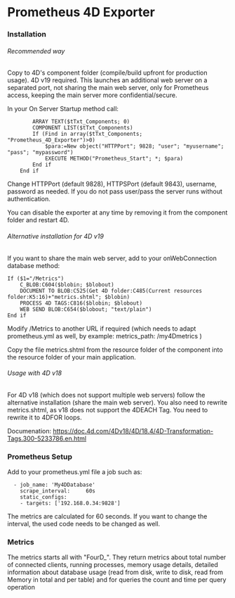 # Prometheus 4D Exporter



### Installation

###### Recommended way

Copy to 4D's component folder (compile/build upfront for production usage). 4D v19 required. This launches an additional web server on a separated port, not sharing the main web server, only for Prometheus access, keeping the main server more confidential/secure.

In your On Server Startup method call:

```
		ARRAY TEXT($tTxt_Components; 0)
		COMPONENT LIST($tTxt_Components)
		If (Find in array($tTxt_Components; "Prometheus_4D_Exporter")>0)
			$para:=New object("HTTPPort"; 9828; "user"; "myusername"; "pass"; "mypassword")
			EXECUTE METHOD("Prometheus_Start"; *; $para)
		End if 
	End if 
```

Change HTTPPort (default 9828), HTTPSPort (default 9843), username, password as needed. If you do not pass user/pass the server runs without authentication. 

You can disable the exporter at any time by removing it from the component folder and restart 4D.

###### Alternative installation for 4D v19

If you want to share the main web server, add to your onWebConnection database method:

```
If ($1="/Metrics")
	C_BLOB:C604($blobin; $blobout)
	DOCUMENT TO BLOB:C525(Get 4D folder:C485(Current resources folder:K5:16)+"metrics.shtml"; $blobin)
	PROCESS 4D TAGS:C816($blobin; $blobout)
	WEB SEND BLOB:C654($blobout; "text/plain")
End if 
```

Modify /Metrics to another URL if required (which needs to adapt prometheus.yml as well, by example:  metrics_path: /my4Dmetrics )

Copy the file metrics.shtml from the resource folder of the component into the resource folder of your main application.

###### Usage with 4D v18

For 4D v18 (which does not support multiple web servers) follow the alternative installation (share the main web server). You also need to rewrite metrics.shtml, as v18 does not support the 4DEACH Tag. You need to rewrite it to 4DFOR loops. 

Documenation: https://doc.4d.com/4Dv18/4D/18.4/4D-Transformation-Tags.300-5233786.en.html



### Prometheus Setup

Add to your prometheus.yml file a job such as:

```
  - job_name: 'My4DDatabase'
    scrape_interval:     60s
    static_configs:
    - targets: ['192.168.0.34:9828']	
```

The metrics are calculated for 60 seconds. If you want to change the interval, the used code needs to be changed as well.

### Metrics

The metrics starts all with "FourD_". They return metrics about total number of connected clients, running processes, memory usage details, detailed information about database usage (read from disk, write to disk, read from Memory in total and per table) and for queries the count and time per query operation

